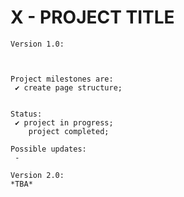 # X - PROJECT TITLE

    Version 1.0:



    Project milestones are:
     ✔ create page structure;


    Status:
     ✔ project in progress;
        project completed;

    Possible updates:
     -

    Version 2.0:
    *TBA*
